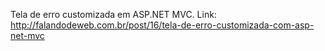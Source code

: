 Tela de erro customizada em ASP.NET MVC.
Link: http://falandodeweb.com.br/post/16/tela-de-erro-customizada-com-asp-net-mvc
